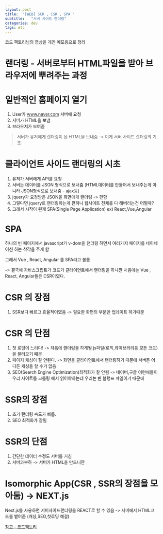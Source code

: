 ```yaml
---
layout: post
title:  "[WEB] SCR , CSR , SPA "
subtitle:   "서버 사이드 랜더링"
categories: dev
tags: etc
--- 
```


코드 팩토리님의 영상을 개인 메모용으로 정리


# 랜더링 - 서버로부터 HTML파일을 받아 브라우저에 뿌려주는 과정


# 일반적인 홈페이지 열기

1. User가 www.naver.com 서버에 요청
2. 서버가 HTML을 보냄
3. 브라우저가 보여줌

> 서버가 유저에게 랜더링이 된 HTML을 보내줌 -> 이게 서버 사이드 랜더링의 기초


# 클라이언트 사이드 랜더링의 시초

1. 유저가 서버에게 API를 요청
2. 서버는 데이터를 JSON 형식으로 보내줌 (HTML데이터를 만들어서 보내주는게 아니라 JSON형식으로 보내줌 - ajax등)
3. jquery가 요청받은 JSON을 화면에게 랜더링 -> 편함
4. 그렇다면 jquery로 랜더링하는게 편하니 웹사이트 전체를 다 해버리는건 어떨까?
5. 그래서 시작이 된게 SPA(Single Page Application) ex) React,Vue,Angular


# SPA

하나의 빈 페이지에서 javascript가 v-dom을 랜더링 하면서 여러가지 페이지를 네이네이션 하는 착각을 주게 함


그래서 Vue , React, Angular 를 SPA라고 불름


-> 결국에 자바스크립트가 코드가 클라이언트에서 랜더링을 하니깐 처음에는 Vue , React, Angular들은 CSR이였다.


# CSR 의 장점

1. SSR보다 빠르고 효율적이였음 -> 필요한 화면의 부분만 업데이트 하기때문

# CSR 의 단점

1. 첫 로딩이 느리다! -> 처음에 랜더링을 하게될 js파일(로직,라이브러리등 모든 코드)을 불러오기 때문
2. 페이지 캐싱이 잘 안된다. -> 화면을 클라이언트에서 랜더링하기 때문에 서버든 어디든 캐싱을 할 수가 없음
3. SEO(Search Engine Optimization)최적화가 잘 안됨 -> 네이버,구글 이런애들이 우리 사이트를 크롤링 해서 읽어야하는데 우리는 빈 블랭프 파일이기 때문에


# SSR의 장점

1. 초기 랜더링 속도가 빠름.
2. SEO 최적화가 잘됨

# SSR의 단점

1. 간단한 데이터 수정도 서버를 거침
2. 서버과부하 -> 서버가 HTML을 만드니깐


# Isomorphic App(CSR , SSR의 장점을 모아둠) -> NEXT.js

Next.js를 사용하면 서버사이드랜더링을 REACT로 할 수 있음 -> 서버에서 HTML코드를 뱉어줌 (캐싱,SEO,첫로딩 해결)





[참고 - 코드팩토리](https://www.youtube.com/watch?v=5W72UHb-9iI)